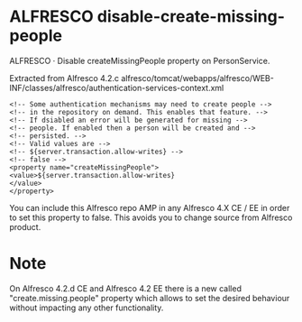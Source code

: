 ALFRESCO disable-create-missing-people
======================================

ALFRESCO · Disable createMissingPeople property on PersonService.

Extracted from Alfresco 4.2.c alfresco/tomcat/webapps/alfresco/WEB-INF/classes/alfresco/authentication-services-context.xml

```
<!-- Some authentication mechanisms may need to create people -->
<!-- in the repository on demand. This enables that feature. -->
<!-- If dsiabled an error will be generated for missing -->
<!-- people. If enabled then a person will be created and -->
<!-- persisted. -->
<!-- Valid values are -->
<!-- ${server.transaction.allow-writes} -->
<!-- false -->
<property name="createMissingPeople">
<value>${server.transaction.allow-writes}
</value>
</property>
```

You can include this Alfresco repo AMP in any Alfresco 4.X CE / EE in order to set this property to false. This avoids you to change source from Alfresco product.

Note
====
On Alfresco 4.2.d CE and Alfresco 4.2 EE there is a new called "create.missing.people" property which allows to set the desired behaviour without impacting any other functionality.
